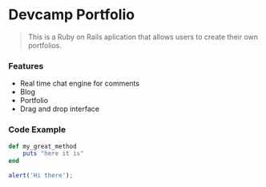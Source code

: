 # Devcamp Portfolio


> This is a Ruby on Rails aplication that allows users to create their own portfolios.

### Features

- Real time chat engine for comments
- Blog
- Portfolio
- Drag and drop interface

### Code Example

``` ruby
def my_great_method
	puts "here it is"
end
```

``` javascript
alert('Hi there');
```